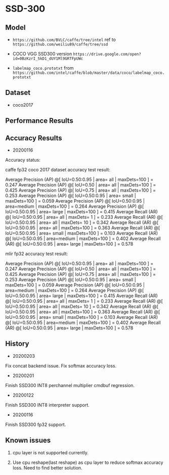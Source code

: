# SSD-300

## Model

- `https://github.com/BVLC/caffe/tree/intel` ref to `https://github.com/weiliu89/caffe/tree/ssd`

- COCO VGG SSD300 version `https://drive.google.com/open?id=0BzKzrI_SkD1_dUY1Ml9GRTFpUWc`

- `labelmap_coco.prototxt` from `https://github.com/intel/caffe/blob/master/data/coco/labelmap_coco.prototxt`

## Dataset

- coco2017

## Performance Results

## Accuracy Results

- 20200116

Accuracy status:

caffe fp32 coco 2017 dataset accuracy test result:

 Average Precision  (AP) @[ IoU=0.50:0.95 | area=   all | maxDets=100 ] = 0.247
 Average Precision  (AP) @[ IoU=0.50      | area=   all | maxDets=100 ] = 0.425
 Average Precision  (AP) @[ IoU=0.75      | area=   all | maxDets=100 ] = 0.253
 Average Precision  (AP) @[ IoU=0.50:0.95 | area= small | maxDets=100 ] = 0.059
 Average Precision  (AP) @[ IoU=0.50:0.95 | area=medium | maxDets=100 ] = 0.264
 Average Precision  (AP) @[ IoU=0.50:0.95 | area= large | maxDets=100 ] = 0.415
 Average Recall     (AR) @[ IoU=0.50:0.95 | area=   all | maxDets=  1 ] = 0.233
 Average Recall     (AR) @[ IoU=0.50:0.95 | area=   all | maxDets= 10 ] = 0.342
 Average Recall     (AR) @[ IoU=0.50:0.95 | area=   all | maxDets=100 ] = 0.363
 Average Recall     (AR) @[ IoU=0.50:0.95 | area= small | maxDets=100 ] = 0.103
 Average Recall     (AR) @[ IoU=0.50:0.95 | area=medium | maxDets=100 ] = 0.402
 Average Recall     (AR) @[ IoU=0.50:0.95 | area= large | maxDets=100 ] = 0.578

mlir fp32 accuracy test result:

 Average Precision  (AP) @[ IoU=0.50:0.95 | area=   all | maxDets=100 ] = 0.247
 Average Precision  (AP) @[ IoU=0.50      | area=   all | maxDets=100 ] = 0.425
 Average Precision  (AP) @[ IoU=0.75      | area=   all | maxDets=100 ] = 0.253
 Average Precision  (AP) @[ IoU=0.50:0.95 | area= small | maxDets=100 ] = 0.059
 Average Precision  (AP) @[ IoU=0.50:0.95 | area=medium | maxDets=100 ] = 0.264
 Average Precision  (AP) @[ IoU=0.50:0.95 | area= large | maxDets=100 ] = 0.415
 Average Recall     (AR) @[ IoU=0.50:0.95 | area=   all | maxDets=  1 ] = 0.233
 Average Recall     (AR) @[ IoU=0.50:0.95 | area=   all | maxDets= 10 ] = 0.342
 Average Recall     (AR) @[ IoU=0.50:0.95 | area=   all | maxDets=100 ] = 0.363
 Average Recall     (AR) @[ IoU=0.50:0.95 | area= small | maxDets=100 ] = 0.103
 Average Recall     (AR) @[ IoU=0.50:0.95 | area=medium | maxDets=100 ] = 0.402
 Average Recall     (AR) @[ IoU=0.50:0.95 | area= large | maxDets=100 ] = 0.578

## History

- 20200203

Fix concat backend issue. Fix softmax accuracy loss. 

- 20200201

Finish SSD300 INT8 perchannel multiplier cmdbuf regression.

- 20200122

Finish SSD300 INT8 interpreter support.

- 20200116

Finish SSD300 fp32 support.

## Known issues

1. cpu layer is not supported currently.

2. Use cpu reshape(last reshape) as cpu layer to reduce softmax accuracy loss. Need to find better solution. 


